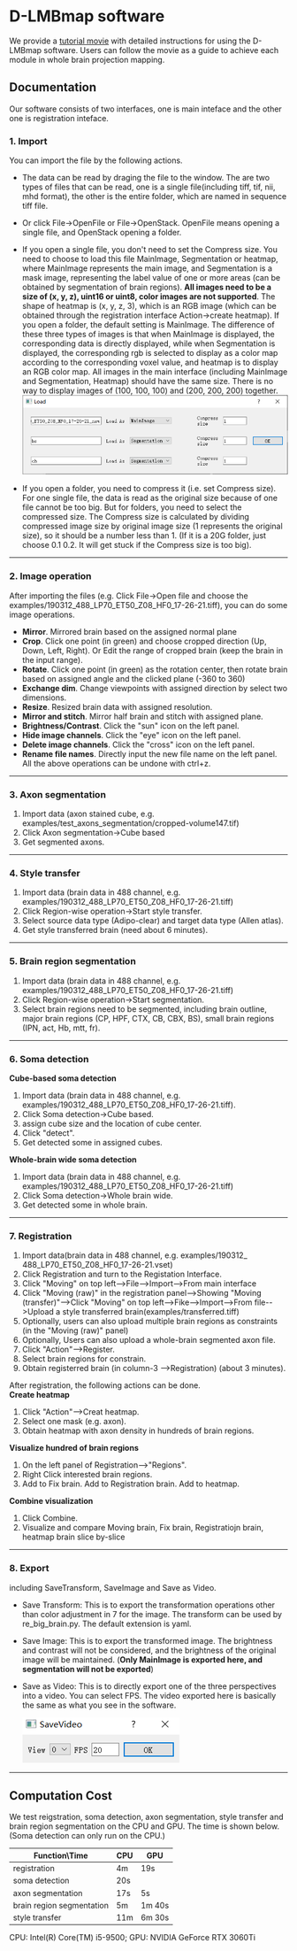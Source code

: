 # D-LMBmap software

We provide a [tutorial movie](https://github.com/lmbneuron/D-LMBmap/blob/main/tutorial/tutorial_video.mp4) with detailed instructions for using the D-LMBmap software. Users can follow the movie as a guide to achieve each module in whole brain projection mapping. 

## Documentation
Our software consists of two interfaces, one is main inteface and the other one is registration inteface.

### 1. Import
You can import the file by the following actions. 

* The data can be read by draging the file to the window. The are two types of files that can be read, one is a single file(including tiff, tif, nii, mhd format), the other is the entire folder, which are named in sequence tiff file.

* Or click File->OpenFile or File->OpenStack. OpenFile means opening a single file, and OpenStack opening a folder.

* If you open a single file, you don't need to set the Compress size. You need to choose to load this file MainImage, Segmentation or heatmap, where MainImage represents the main image, and Segmentation is a mask image, representing the label value of one or more areas (can be obtained by segmentation of brain regions). **All images need to be a size of (x, y, z), uint16 or uint8, color images are not supported**. The shape of heatmap is (x, y, z, 3), which is an RGB image (which can be obtained through the registration interface Action->create heatmap).
  If you open a folder, the default setting is MainImage.
  The difference of these three types of images is that when MainImage is displayed, the corresponding data is directly displayed, while when Segmentation is displayed, the corresponding rgb is selected to display as a color map according to the corresponding voxel value, and heatmap is to display an RGB color map. All images in the main interface (including MainImage and Segmentation, Heatmap) should have the same size. There is no way to display images of (100, 100, 100) and (200, 200, 200) together.
  ![img.png](img/img4.png)
  
* If you open a folder, you need to compress it (i.e. set Compress size). For one single file, the data is read as the original size because of one file cannot be too big. But for folders, you need to select the compressed size. The Compress size is calculated by dividing compressed image size by original image size (1 represents the original size), so it should be a number less than 1. (If it is a 20G folder, just choose 0.1 0.2. It will get stuck if the Compress size is too big).
-------
### 2. Image operation
After importing the files (e.g. Click File->Open file and choose the examples/190312_488_LP70_ET50_Z08_HF0_17-26-21.tiff), you can do some image operations.
* **Mirror**. Mirrored brain based on the assigned normal
plane
* **Crop**. Click one point (in green) and choose cropped direction (Up, Down, Left, Right). Or Edit the range of cropped brain (keep the
brain in the input range).
* **Rotate**. Click one point (in green) as the rotation center, then rotate brain based on assigned angle and the clicked plane (-360 to 360)
* **Exchange dim**. Change viewpoints with assigned direction by select two dimensions.
* **Resize**. Resized brain data with assigned resolution.
* **Mirror and stitch**. Mirror half brain and stitch with assigned plane.
* **Brightness/Contrast**. Click the "sun" icon on the left panel.
* **Hide image channels**. Click the "eye" icon on the left panel.
* **Delete image channels**. Click the "cross" icon on the left panel.
* **Rename file names**. Directly input the new file name on the left panel.
All the above operations can be undone with ctrl+z.
-------
### 3. Axon segmentation
1. Import data (axon stained cube, e.g. examples/test_axons_segmentation/cropped-volume147.tif)
2. Click Axon segmentation->Cube based
3. Get segmented axons.
-------
### 4. Style transfer
1. Import data (brain data in 488 channel, e.g. examples/190312_488_LP70_ET50_Z08_HF0_17-26-21.tiff)
2. Click Region-wise operation->Start style transfer.
3. Select source data type (Adipo-clear) and target data type (Allen atlas).
4. Get style transferred brain (need about 6 minutes).
-------
### 5. Brain region segmentation
1. Import data (brain data in 488 channel, e.g. examples/190312_488_LP70_ET50_Z08_HF0_17-26-21.tiff)
2. Click Region-wise operation->Start segmentation.
3. Select brain regions need to be segmented, including brain outline, major brain regions (CP, HPF, CTX, CB, CBX, BS), small brain regions (IPN, act, Hb, mtt, fr).
-------
### 6. Soma detection
**Cube-based soma detection**
1. Import data (brain data in 488 channel, e.g. examples/190312_488_LP70_ET50_Z08_HF0_17-26-21.tiff).
2. Click Soma detection->Cube based.
3. assign cube size and the location of cube center.
4. Click "detect".
5. Get detected some in assigned cubes.

**Whole-brain wide soma detection**
1. Import data (brain data in 488 channel, e.g. examples/190312_488_LP70_ET50_Z08_HF0_17-26-21.tiff)
2. Click Soma detection->Whole brain wide.
3. Get detected some in whole brain.
-------
### 7. Registration
1. Import data(brain data in 488 channel, e.g. examples/190312_ 488_LP70_ET50_Z08_HF0_17-26-21.vset)
2. Click Registration and turn to the Registation Interface.
3. Click "Moving" on top left-->File-->Import-->From main interface
4. Click "Moving (raw)" in the registration panel-->Showing "Moving (transfer)"-->Click "Moving" on top left-->Fike-->Import-->From file-->Upload a style transferred brain(examples/transferred.tiff)
5. Optionally, users can also upload multiple brain regions as constraints (in the "Moving (raw)" panel)
6. Optionally, Users can also upload a whole-brain segmented axon file.
7. Click "Action"-->Register.
8. Select brain regions for constrain.
9. Obtain registerred brain (in column-3 -->Registration) (about 3 minutes).

After registration, the following actions can be done.\
**Create heatmap**
1. Click "Action"-->Creat heatmap.
2. Select one mask (e.g. axon).
3. Obtain heatmap with axon density in hundreds of brain regions.

**Visualize hundred of brain regions**
1. On the left panel of Registration-->"Regions".
2. Right Click interested brain regions.
3. Add to Fix brain. Add to Registration brain. Add to heatmap.

**Combine visualization**
1. Click Combine.
2. Visualize and compare Moving brain, Fix brain, Registratiojn brain, heatmap brain slice by-slice
-------
### 8. Export

including SaveTransform, SaveImage and Save as Video.

* Save Transform: This is to export the transformation operations other than color adjustment in 7 for the image. The transform can be used by re_big_brain.py. The default extension is yaml.

* Save Image: This is to export the transformed image. The brightness and contrast will not be considered, and the brightness of the original image will be maintained. (**Only MainImage is exported here, and segmentation will not be exported**)

* Save as Video: This is to directly export one of the three perspectives into a video. You can select FPS. The video exported here is basically the same as what you see in the software.
  
  ![img.png](img/img5.png)
-------
## Computation Cost
We test reigstration, soma detection, axon segmentation, style transfer and brain region segmentation on the CPU and GPU. The time is shown below. (Soma detection can only run on the CPU.)

|Function\Time|  CPU   | GPU  |
|---- |  ----  | ----  |
|registration | 4m  | 19s |
|soma detection | 20s |
|axon segmentation | 17s | 5s |
|brain region segmentation | 5m | 1m 40s |
|style transfer| 11m | 6m 30s |

CPU:  Intel(R) Core(TM) i5-9500; GPU: NVIDIA GeForce RTX 3060Ti
